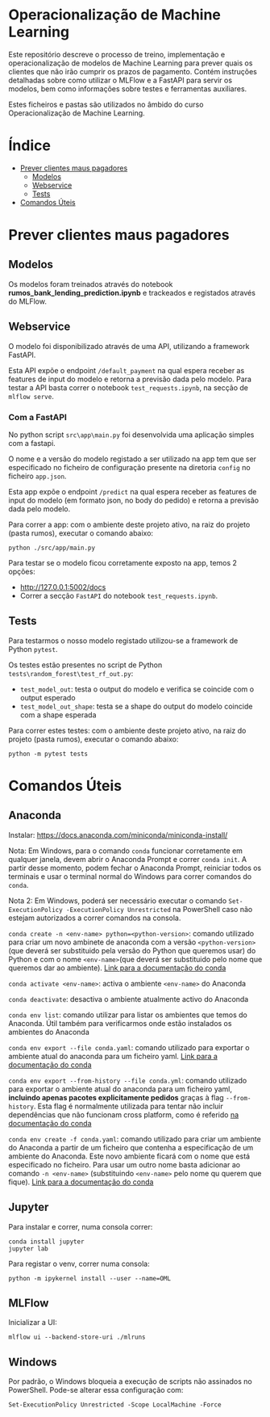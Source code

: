 # Operacionalização de Machine Learning

Este repositório descreve o processo de treino, implementação e operacionalização de modelos de Machine Learning para prever quais os clientes que não irão cumprir os prazos de pagamento. Contém instruções detalhadas sobre como utilizar o MLFlow e a FastAPI para servir os modelos, bem como informações sobre testes e ferramentas auxiliares.

Estes ficheiros e pastas são utilizados no âmbido do curso Operacionalização de Machine Learning.

# Índice
- [Prever clientes maus pagadores](#prever-clientes-maus-pagadores)
    - [Modelos](#modelos)
    - [Webservice](#webservice)    
    - [Tests](#tests)
- [Comandos Úteis](#comandos-úteis)

# Prever clientes maus pagadores

## Modelos

Os modelos foram treinados através do notebook **rumos_bank_lending_prediction.ipynb** e trackeados e registados através do MLFlow.

## Webservice

O modelo foi disponibilizado através de uma API, utilizando a framework FastAPI.

Esta API expõe o endpoint `/default_payment` na qual espera receber as features de input do modelo e retorna a previsão dada pelo modelo. Para testar a API basta correr o notebook `test_requests.ipynb`, na secção de `mlflow serve`.

### Com a FastAPI

No python script `src\app\main.py` foi desenvolvida uma aplicação simples com a fastapi.

O nome e a versão do modelo registado a ser utilizado na app tem que ser especificado no ficheiro de configuração presente na diretoria `config` no ficheiro `app.json`.

Esta app expõe o endpoint `/predict` na qual espera receber as features de input do modelo (em formato json, no body do pedido) e retorna a previsão dada pelo modelo.

Para correr a app: com o ambiente deste projeto ativo, na raiz do projeto (pasta rumos), executar o comando abaixo:

```
python ./src/app/main.py
```

Para testar se o modelo ficou corretamente exposto na app, temos 2 opções:
- http://127.0.0.1:5002/docs
- Correr a secção `FastAPI` do notebook `test_requests.ipynb`.


## Tests

Para testarmos o nosso modelo registado utilizou-se a framework de Python `pytest`.

Os testes estão presentes no script de Python `tests\random_forest\test_rf_out.py`:

* `test_model_out`: testa o output do modelo e verifica se coincide com o output esperado
* `test_model_out_shape`: testa se a shape do output do modelo coincide com a shape esperada

Para correr estes testes: com o ambiente deste projeto ativo, na raiz do projeto (pasta rumos), executar o comando abaixo:

```
python -m pytest tests
```

# Comandos Úteis

## Anaconda

Instalar: https://docs.anaconda.com/miniconda/miniconda-install/

Nota: Em Windows, para o comando `conda` funcionar corretamente em qualquer janela, devem abrir o Anaconda Prompt e correr `conda init`. A partir desse momento, podem fechar o Anaconda Prompt, reiniciar todos os terminais e usar o terminal normal do Windows para correr comandos do `conda`.

Nota 2: Em Windows, poderá ser necessário executar o comando `Set-ExecutionPolicy -ExecutionPolicy Unrestricted` na PowerShell caso não estejam autorizados a correr comandos na consola.

`conda create -n <env-name> python=<python-version>`: comando utilizado para criar um novo ambinete de anaconda com a versão `<python-version>` (que deverá ser substituido pela versão do Python que queremos usar) do Python e com o nome `<env-name>`(que deverá ser substituido pelo nome que queremos dar ao ambiente). [Link para a documentação do conda](https://conda.io/projects/conda/en/latest/user-guide/tasks/manage-environments.html#creating-an-environment-with-commands)

`conda activate <env-name>`: activa o ambiente `<env-name>` do Anaconda

`conda deactivate`: desactiva o ambiente atualmente activo do Anaconda

`conda env list`: comando utilizar para listar os ambientes que temos do Anaconda. Útil também para verificarmos onde estão instalados os ambientes do Anaconda

`conda env export --file conda.yaml`: comando utilizado para exportar o ambiente atual do anaconda para um ficheiro yaml. [Link para a documentação do conda](https://conda.io/projects/conda/en/latest/user-guide/tasks/manage-environments.html#exporting-the-environment-yml-file)

`conda env export --from-history --file conda.yml`: comando utilizado para exportar o ambiente atual do anaconda para um ficheiro yaml, **incluindo apenas pacotes explicitamente pedidos** graças à flag `--from-history`. Esta flag é normalmente utilizada para tentar não incluir dependências que não funcionam cross platform, como é referido [na documentação do conda](https://conda.io/projects/conda/en/latest/user-guide/tasks/manage-environments.html#exporting-an-environment-file-across-platforms) 

`conda env create -f conda.yaml`: comando utilizado para criar um ambiente do Anaconda a partir de um ficheiro que contenha a especificação de um ambiente do Anaconda. Este novo ambiente ficará com o nome que está especificado no ficheiro. Para usar um outro nome basta adicionar ao comando `-n <env-name>` (substituindo `<env-name>` pelo nome qu querem que fique). [Link para a documentação do conda](https://conda.io/projects/conda/en/latest/user-guide/tasks/manage-environments.html#creating-an-environment-from-an-environment-yml-file)


## Jupyter

Para instalar e correr, numa consola correr:

```
conda install jupyter
jupyter lab
```

Para registar o venv, correr numa consola:

```
python -m ipykernel install --user --name=OML
```

## MLFlow

Inicializar a UI:

```
mlflow ui --backend-store-uri ./mlruns
```

## Windows

Por padrão, o Windows bloqueia a execução de scripts não assinados no PowerShell. Pode-se alterar essa configuração com:

```
Set-ExecutionPolicy Unrestricted -Scope LocalMachine -Force
```